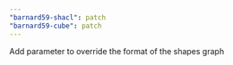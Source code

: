 ```yaml
---
"barnard59-shacl": patch
"barnard59-cube": patch
---
```


Add parameter to override the format of the shapes graph

